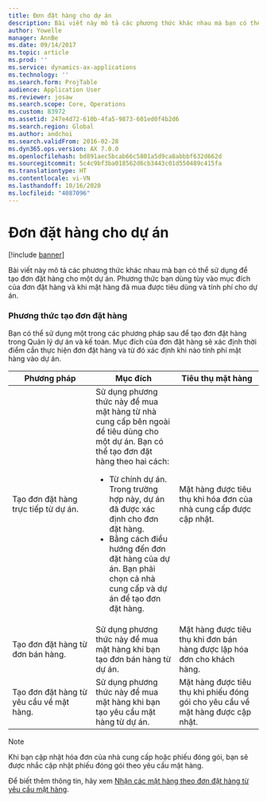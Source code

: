 ```yaml
---
title: Đơn đặt hàng cho dự án
description: Bài viết này mô tả các phương thức khác nhau mà bạn có thể sử dụng để tạo đơn đặt hàng cho một dự án. Phương thức bạn dùng tùy vào mục đích của đơn đặt hàng và khi mặt hàng đã mua được tiêu dùng và tính phí cho dự án.
author: Yowelle
manager: AnnBe
ms.date: 09/14/2017
ms.topic: article
ms.prod: ''
ms.service: dynamics-ax-applications
ms.technology: ''
ms.search.form: ProjTable
audience: Application User
ms.reviewer: josaw
ms.search.scope: Core, Operations
ms.custom: 83972
ms.assetid: 247e4d72-610b-4fa5-9873-601ed0f4b2d6
ms.search.region: Global
ms.author: andchoi
ms.search.validFrom: 2016-02-28
ms.dyn365.ops.version: AX 7.0.0
ms.openlocfilehash: bd891aec5bcab66c5801a5d9ca8abbbf632d662d
ms.sourcegitcommit: 5c4c9bf3ba018562d6cb3443c01d550489c415fa
ms.translationtype: HT
ms.contentlocale: vi-VN
ms.lasthandoff: 10/16/2020
ms.locfileid: "4087096"
---
```

# <a name="purchase-orders-for-a-project"></a>Đơn đặt hàng cho dự án

[!include [banner](../includes/banner.md)]

Bài viết này mô tả các phương thức khác nhau mà bạn có thể sử dụng để tạo đơn đặt hàng cho một dự án. Phương thức bạn dùng tùy vào mục đích của đơn đặt hàng và khi mặt hàng đã mua được tiêu dùng và tính phí cho dự án.

### <a name="methods-for-creating-a-purchase-order"></a>Phương thức tạo đơn đặt hàng

Bạn có thể sử dụng một trong các phương pháp sau để tạo đơn đặt hàng trong Quản lý dự án và kế toán. Mục đích của đơn đặt hàng sẽ xác định thời điểm cần thực hiện đơn đặt hàng và từ đó xác định khi nào tính phí mặt hàng vào dự án.

<table>
<colgroup>
<col width="33%" />
<col width="33%" />
<col width="33%" />
</colgroup>
<thead>
<tr class="header">
<th>Phương pháp</th>
<th>Mục đích</th>
<th>Tiêu thụ mặt hàng</th>
</tr>
</thead>
<tbody>
<tr class="odd">
<td>Tạo đơn đặt hàng trực tiếp từ dự án.</td>
<td>Sử dụng phương thức này để mua mặt hàng từ nhà cung cấp bên ngoài để tiêu dùng cho một dự án. Bạn có thể tạo đơn đặt hàng theo hai cách:
<ul>
<li>Từ chính dự án. Trong trường hợp này, dự án đã được xác định cho đơn đặt hàng.</li>
<li>Bằng cách điều hướng đến đơn đặt hàng của dự án. Bạn phải chọn cả nhà cung cấp và dự án để tạo đơn đặt hàng.</li>
</ul></td>
<td>Mặt hàng được tiêu thụ khi hóa đơn của nhà cung cấp được cập nhật.</td>
</tr>
<tr class="even">
<td>Tạo đơn đặt hàng từ đơn bán hàng.</td>
<td>Sử dụng phương thức này để mua mặt hàng khi bạn tạo đơn bán hàng từ dự án.</td>
<td>Mặt hàng được tiêu thụ khi đơn bán hàng được lập hóa đơn cho khách hàng.</td>
</tr>
<tr class="odd">
<td>Tạo đơn đặt hàng từ yêu cầu về mặt hàng.</td>
<td>Sử dụng phương thức này để mua mặt hàng khi bạn tạo yêu cầu mặt hàng từ dự án.</td>
<td>Mặt hàng được tiêu thụ khi phiếu đóng gói cho yêu cầu về mặt hàng được cập nhật.</td>
</tr>
</tbody>
</table>

> [!NOTE] 
> Khi bạn cập nhật hóa đơn của nhà cung cấp hoặc phiếu đóng gói, bạn sẽ được nhắc cập nhật phiếu đóng gói theo yêu cầu mặt hàng.

Để biết thêm thông tin, hãy xem [Nhận các mặt hàng theo đơn đặt hàng từ yêu cầu mặt hàng](tasks/receive-items-purchase-order-item-requirement.md).

